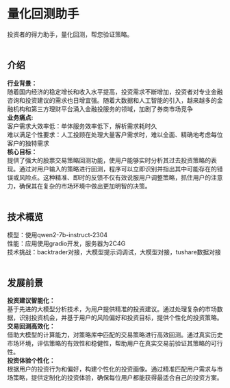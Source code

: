 # 量化回测助手
投资者的得力助手，量化回测，帮您验证策略。<br><br>

## 介绍
**行业背景：**<br>
随着国内经济的稳定增长和收入水平提高，投资需求不断增加，投资者对专业金融咨询和投资建议的需求也日增宜强。随着大数据和人工智能的引入，越来越多的金融机构和第三方理财平台涌入金融投服务的领域，加剧了券商市场竞争<br>
**业务痛点:**<br>
客户需求大效率低：单体服务效率低下，解析需求耗时久<br>
难以满足个性要求：人工投顾在处理大量客户需求时，难以全面、精确地考虑每位客户的独特需求<br>
**核心目标：**<br>
提供了强大的股票交易策略回测功能，使用户能够实时分析其过去投资策略的表现。通过对用户输入的策略进行回测，程序可以立即识别并指出其中可能存在的错误或风险点。这种精准、即时的反馈不仅有效说服用户调整策略，抓住用户的注意力，确保其在复杂的市场环境中做出更加明智的决策。<br><br>

## 技术概览
模型：使用qwen2-7b-instruct-2304<br>
性能：应用使用gradio开发，服务器为2C4G<br>
技术挑战：backtrader对接，大模型提示词调试，大模型对接，tushare数据对接<br><br>


## 发展前景
**投资建议智能化：**<br>
基于先进的大模型分析技术，为用户提供精准的投资建议。通过处理复杂的市场数据，识别投资机会，并基于用户的风险偏好和投资目标，提供个性化的投资策略。<br>
**交易回测高效化：**<br>
借助大模型的计算能力，对策略库中匹配的交易策略进行高效回测。通过真实历史市场环境，评估策略的有效性和稳健性，帮助用户在真实交易前验证其策略的可行性。<br>
**投资体验个性化：**<br>
根据用户的投资行为和偏好，构建个性化的投资画像。通过精准匹配用户需求与市场策略，提供定制化的投资体验，确保每位用户都能获得最适合自己的投资方案。<br>
